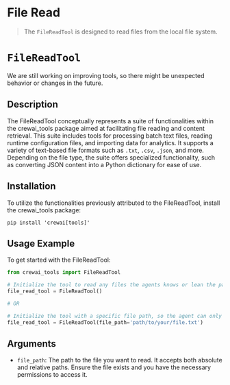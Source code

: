 # File Read

> The `FileReadTool` is designed to read files from the local file system.

# `FileReadTool`

<Note>
  We are still working on improving tools, so there might be unexpected behavior or changes in the future.
</Note>

## Description

The FileReadTool conceptually represents a suite of functionalities within the crewai\_tools package aimed at facilitating file reading and content retrieval.
This suite includes tools for processing batch text files, reading runtime configuration files, and importing data for analytics.
It supports a variety of text-based file formats such as `.txt`, `.csv`, `.json`, and more. Depending on the file type, the suite offers specialized functionality,
such as converting JSON content into a Python dictionary for ease of use.

## Installation

To utilize the functionalities previously attributed to the FileReadTool, install the crewai\_tools package:

```shell
pip install 'crewai[tools]'
```

## Usage Example

To get started with the FileReadTool:

```python Code
from crewai_tools import FileReadTool

# Initialize the tool to read any files the agents knows or lean the path for
file_read_tool = FileReadTool()

# OR

# Initialize the tool with a specific file path, so the agent can only read the content of the specified file
file_read_tool = FileReadTool(file_path='path/to/your/file.txt')
```

## Arguments

* `file_path`: The path to the file you want to read. It accepts both absolute and relative paths. Ensure the file exists and you have the necessary permissions to access it.

